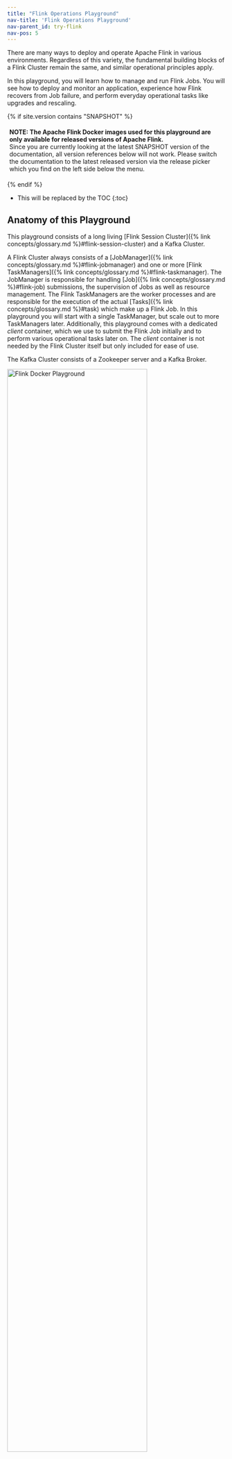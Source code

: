 ```yaml
---
title: "Flink Operations Playground"
nav-title: 'Flink Operations Playground'
nav-parent_id: try-flink
nav-pos: 5
---
```

<!--
Licensed to the Apache Software Foundation (ASF) under one
or more contributor license agreements.  See the NOTICE file
distributed with this work for additional information
regarding copyright ownership.  The ASF licenses this file
to you under the Apache License, Version 2.0 (the
"License"); you may not use this file except in compliance
with the License.  You may obtain a copy of the License at

  http://www.apache.org/licenses/LICENSE-2.0

Unless required by applicable law or agreed to in writing,
software distributed under the License is distributed on an
"AS IS" BASIS, WITHOUT WARRANTIES OR CONDITIONS OF ANY
KIND, either express or implied.  See the License for the
specific language governing permissions and limitations
under the License.
-->

There are many ways to deploy and operate Apache Flink in various environments. Regardless of this
variety, the fundamental building blocks of a Flink Cluster remain the same, and similar
operational principles apply.

In this playground, you will learn how to manage and run Flink Jobs. You will see how to deploy and 
monitor an application, experience how Flink recovers from Job failure, and perform everyday 
operational tasks like upgrades and rescaling.

{% if site.version contains "SNAPSHOT" %}
<p style="border-radius: 5px; padding: 5px" class="bg-danger">
  <b>
  NOTE: The Apache Flink Docker images used for this playground are only available for
  released versions of Apache Flink.
  </b><br>
  Since you are currently looking at the latest SNAPSHOT
  version of the documentation, all version references below will not work.
  Please switch the documentation to the latest released version via the release picker which you
  find on the left side below the menu.
</p>
{% endif %}

* This will be replaced by the TOC
{:toc}

## Anatomy of this Playground

This playground consists of a long living
[Flink Session Cluster]({% link concepts/glossary.md %}#flink-session-cluster) and a Kafka
Cluster.

A Flink Cluster always consists of a 
[JobManager]({% link concepts/glossary.md %}#flink-jobmanager) and one or more 
[Flink TaskManagers]({% link concepts/glossary.md %}#flink-taskmanager). The JobManager 
is responsible for handling [Job]({% link concepts/glossary.md %}#flink-job) submissions, 
the supervision of Jobs as well as resource management. The Flink TaskManagers are the worker 
processes and are responsible for the execution of the actual 
[Tasks]({% link concepts/glossary.md %}#task) which make up a Flink Job. In this 
playground you will start with a single TaskManager, but scale out to more TaskManagers later. 
Additionally, this playground comes with a dedicated *client* container, which we use to submit the 
Flink Job initially and to perform various operational tasks later on. The *client* container is not
needed by the Flink Cluster itself but only included for ease of use.

The Kafka Cluster consists of a Zookeeper server and a Kafka Broker.

<img src="{% link /fig/flink-docker-playground.svg %}" alt="Flink Docker Playground"
class="offset" width="80%" />

When the playground is started a Flink Job called *Flink Event Count* will be submitted to the 
JobManager. Additionally, two Kafka Topics *input* and *output* are created.

<img src="{% link /fig/click-event-count-example.svg %}" alt="Click Event Count Example"
class="offset" width="80%" />

The Job consumes `ClickEvent`s from the *input* topic, each with a `timestamp` and a `page`. The 
events are then keyed by `page` and counted in 15 second
[windows]({% link dev/stream/operators/windows.md %}). The results are written to the 
*output* topic. 

There are six different pages and we generate 1000 click events per page and 15 seconds. Hence, the 
output of the Flink job should show 1000 views per page and window.

{% top %}

## Starting the Playground

The playground environment is set up in just a few steps. We will walk you through the necessary 
commands and show how to validate that everything is running correctly.

We assume that you have [Docker](https://docs.docker.com/) (1.12+) and
[docker-compose](https://docs.docker.com/compose/) (2.1+) installed on your machine.

The required configuration files are available in the 
[flink-playgrounds](https://github.com/apache/flink-playgrounds) repository. Check it out and spin
up the environment:

{% highlight bash %}
git clone --branch release-{{ site.version_title }} https://github.com/apache/flink-playgrounds.git
cd flink-playgrounds/operations-playground
docker-compose build
docker-compose up -d
{% endhighlight %}

Afterwards, you can inspect the running Docker containers with the following command:

{% highlight bash %}
docker-compose ps

                    Name                                  Command               State                   Ports                
-----------------------------------------------------------------------------------------------------------------------------
operations-playground_clickevent-generator_1   /docker-entrypoint.sh java ...   Up       6123/tcp, 8081/tcp                  
operations-playground_client_1                 /docker-entrypoint.sh flin ...   Exit 0                                       
operations-playground_jobmanager_1             /docker-entrypoint.sh jobm ...   Up       6123/tcp, 0.0.0.0:8081->8081/tcp    
operations-playground_kafka_1                  start-kafka.sh                   Up       0.0.0.0:9094->9094/tcp              
operations-playground_taskmanager_1            /docker-entrypoint.sh task ...   Up       6123/tcp, 8081/tcp                  
operations-playground_zookeeper_1              /bin/sh -c /usr/sbin/sshd  ...   Up       2181/tcp, 22/tcp, 2888/tcp, 3888/tcp
{% endhighlight %}

This indicates that the client container has successfully submitted the Flink Job (`Exit 0`) and all 
cluster components as well as the data generator are running (`Up`).

You can stop the playground environment by calling:

{% highlight bash %}
docker-compose down -v
{% endhighlight %}

## Entering the Playground

There are many things you can try and check out in this playground. In the following two sections we 
will show you how to interact with the Flink Cluster and demonstrate some of Flink's key features.

### Flink WebUI

The most natural starting point to observe your Flink Cluster is the WebUI exposed under 
[http://localhost:8081](http://localhost:8081). If everything went well, you'll see that the cluster initially consists of 
one TaskManager and executes a Job called *Click Event Count*.

<img src="{% link /fig/playground-webui.png %}" alt="Playground Flink WebUI"
class="offset" width="100%" />

The Flink WebUI contains a lot of useful and interesting information about your Flink Cluster and 
its Jobs (JobGraph, Metrics, Checkpointing Statistics, TaskManager Status,...). 

### Logs

**JobManager**

The JobManager logs can be tailed via `docker-compose`.

{% highlight bash %}
docker-compose logs -f jobmanager
{% endhighlight %}

After the initial startup you should mainly see log messages for every checkpoint completion.

**TaskManager**

The TaskManager log can be tailed in the same way.
{% highlight bash %}
docker-compose logs -f taskmanager
{% endhighlight %}

After the initial startup you should mainly see log messages for every checkpoint completion.

### Flink CLI

The [Flink CLI]({% link deployment/cli.md %}) can be used from within the client container. For
example, to print the `help` message of the Flink CLI you can run
{% highlight bash%}
docker-compose run --no-deps client flink --help
{% endhighlight %}

### Flink REST API

The [Flink REST API]({% link monitoring/rest_api.md %}#api) is exposed via
`localhost:8081` on the host or via `jobmanager:8081` from the client container, e.g. to list all
currently running jobs, you can run:
{% highlight bash%}
curl localhost:8081/jobs
{% endhighlight %}

{% if site.version contains "SNAPSHOT" %}
<p style="border-radius: 5px; padding: 5px" class="bg-info">
  <b>Note</b>: If the <i>curl</i> command is not available on your machine, you can run it from the client
  container (similar to the Flink CLI):
{% highlight bash%}
docker-compose run --no-deps client curl jobmanager:8081/jobs 
{% endhighlight %}  
</p>
{% endif %}

### Kafka Topics

You can look at the records that are written to the Kafka Topics by running
{% highlight bash%}
//input topic (1000 records/s)
docker-compose exec kafka kafka-console-consumer.sh \
  --bootstrap-server localhost:9092 --topic input

//output topic (24 records/min)
docker-compose exec kafka kafka-console-consumer.sh \
  --bootstrap-server localhost:9092 --topic output
{% endhighlight %}

{%  top %}

## Time to Play!

Now that you learned how to interact with Flink and the Docker containers, let's have a look at 
some common operational tasks that you can try out on our playground.
All of these tasks are independent of each other, i.e. you can perform them in any order. 
Most tasks can be executed via the [CLI](#flink-cli) and the [REST API](#flink-rest-api).

### Listing Running Jobs

<div class="codetabs" markdown="1">
<div data-lang="CLI" markdown="1">
**Command**
{% highlight bash %}
docker-compose run --no-deps client flink list
{% endhighlight %}
**Expected Output**
{% highlight plain %}
Waiting for response...
------------------ Running/Restarting Jobs -------------------
16.07.2019 16:37:55 : <job-id> : Click Event Count (RUNNING)
--------------------------------------------------------------
No scheduled jobs.
{% endhighlight %}
</div>
<div data-lang="REST API" markdown="1">
**Request**
{% highlight bash %}
curl localhost:8081/jobs
{% endhighlight %}
**Expected Response (pretty-printed)**
{% highlight bash %}
{
  "jobs": [
    {
      "id": "<job-id>",
      "status": "RUNNING"
    }
  ]
}
{% endhighlight %}
</div>
</div>

The JobID is assigned to a Job upon submission and is needed to perform actions on the Job via the 
CLI or REST API.

### Observing Failure & Recovery

Flink provides exactly-once processing guarantees under (partial) failure. In this playground you 
can observe and - to some extent - verify this behavior. 

#### Step 1: Observing the Output

As described [above](#anatomy-of-this-playground), the events in this playground are generate such 
that each window  contains exactly one thousand records. So, in order to verify that Flink 
successfully recovers from a TaskManager failure without data loss or duplication you can tail the 
output topic and check that - after recovery - all windows are present and the count is correct.

For this, start reading from the *output* topic and leave this command running until after 
recovery (Step 3).

{% highlight bash%}
docker-compose exec kafka kafka-console-consumer.sh \
  --bootstrap-server localhost:9092 --topic output
{% endhighlight %}

#### Step 2: Introducing a Fault

In order to simulate a partial failure you can kill a TaskManager. In a production setup, this 
could correspond to a loss of the TaskManager process, the TaskManager machine or simply a transient 
exception being thrown from the framework or user code (e.g. due to the temporary unavailability of 
an external resource).   

{% highlight bash%}
docker-compose kill taskmanager
{% endhighlight %}

After a few seconds, the JobManager will notice the loss of the TaskManager, cancel the affected Job, and 
immediately resubmit it for recovery.
When the Job gets restarted, its tasks remain in the `SCHEDULED` state, which is indicated by the 
purple colored squares (see screenshot below).

<img src="{% link /fig/playground-webui-failure.png %}" alt="Playground Flink WebUI" 
class="offset" width="100%" />

<p style="border-radius: 5px; padding: 5px" class="bg-info">
  <b>Note</b>: Even though the tasks of the job are in SCHEDULED state and not RUNNING yet, the overall 
  status of a Job is shown as RUNNING.
</p>

At this point, the tasks of the Job cannot move from the `SCHEDULED` state to `RUNNING` because there
are no resources (TaskSlots provided by TaskManagers) to the run the tasks.
Until a new TaskManager becomes available, the Job will go through a cycle of cancellations and resubmissions.

In the meantime, the data generator keeps pushing `ClickEvent`s into the *input* topic. This is 
similar to a real production setup where data is produced while the Job to process it is down.

#### Step 3: Recovery

Once you restart the TaskManager, it reconnects to the JobManager.

{% highlight bash%}
docker-compose up -d taskmanager
{% endhighlight %}

When the JobManager is notified about the new TaskManager, it schedules the tasks of the 
recovering Job to the newly available TaskSlots. Upon restart, the tasks recover their state from
the last successful [checkpoint]({% link learn-flink/fault_tolerance.md %}) that was taken
before the failure and switch to the `RUNNING` state.

The Job will quickly process the full backlog of input events (accumulated during the outage) 
from Kafka and produce output at a much higher rate (> 24 records/minute) until it reaches 
the head of the stream. In the *output* you will see that all keys (`page`s) are present for all time 
windows and that every count is exactly one thousand. Since we are using the 
[FlinkKafkaProducer]({% link dev/connectors/kafka.md %}#kafka-producers-and-fault-tolerance)
in its "at-least-once" mode, there is a chance that you will see some duplicate output records.

<p style="border-radius: 5px; padding: 5px" class="bg-info">
  <b>Note</b>: Most production setups rely on a resource manager (Kubernetes, Yarn, Mesos) to
  automatically restart failed processes.
</p>

### Upgrading & Rescaling a Job

Upgrading a Flink Job always involves two steps: First, the Flink Job is gracefully stopped with a
[Savepoint]({% link ops/state/savepoints.md %}). A Savepoint is a consistent snapshot of 
the complete application state at a well-defined, globally consistent point in time (similar to a 
checkpoint). Second, the upgraded Flink Job is started from the Savepoint. In this context "upgrade" 
can mean different things including the following:

* An upgrade to the configuration (incl. the parallelism of the Job)
* An upgrade to the topology of the Job (added/removed Operators)
* An upgrade to the user-defined functions of the Job

Before starting with the upgrade you might want to start tailing the *output* topic, in order to 
observe that no data is lost or corrupted in the course the upgrade. 

{% highlight bash%}
docker-compose exec kafka kafka-console-consumer.sh \
  --bootstrap-server localhost:9092 --topic output
{% endhighlight %}

#### Step 1: Stopping the Job

To gracefully stop the Job, you need to use the "stop" command of either the CLI or the REST API. 
For this you will need the JobID of the Job, which you can obtain by 
[listing all running Jobs](#listing-running-jobs) or from the WebUI. With the JobID you can proceed 
to stopping the Job:

<div class="codetabs" markdown="1">
<div data-lang="CLI" markdown="1">
**Command**
{% highlight bash %}
docker-compose run --no-deps client flink stop <job-id>
{% endhighlight %}
**Expected Output**
{% highlight bash %}
Suspending job "<job-id>" with a savepoint.
Savepoint completed. Path: file:<savepoint-path>
{% endhighlight %}

The Savepoint has been stored to the `state.savepoint.dir` configured in the *flink-conf.yaml*, 
which is mounted under */tmp/flink-savepoints-directory/* on your local machine. You will need the 
path to this Savepoint in the next step. 

</div>
 <div data-lang="REST API" markdown="1">
 
 **Request**
{% highlight bash %}
# triggering stop
curl -X POST localhost:8081/jobs/<job-id>/stop -d '{"drain": false}'
{% endhighlight %}

**Expected Response (pretty-printed)**
{% highlight json %}
{
  "request-id": "<trigger-id>"
}
{% endhighlight %}

**Request**
{% highlight bash %}
# check status of stop action and retrieve savepoint path
 curl localhost:8081/jobs/<job-id>/savepoints/<trigger-id>
{% endhighlight %}

**Expected Response (pretty-printed)**
{% highlight json %}
{
  "status": {
    "id": "COMPLETED"
  },
  "operation": {
    "location": "<savepoint-path>"
  }

{% endhighlight %}
</div>
</div>

#### Step 2a: Restart Job without Changes

You can now restart the upgraded Job from this Savepoint. For simplicity, you can start by 
restarting it without any changes.

<div class="codetabs" markdown="1">
<div data-lang="CLI" markdown="1">
**Command**
{% highlight bash %}
docker-compose run --no-deps client flink run -s <savepoint-path> \
  -d /opt/ClickCountJob.jar \
  --bootstrap.servers kafka:9092 --checkpointing --event-time
{% endhighlight %}
**Expected Output**
{% highlight bash %}
Job has been submitted with JobID <job-id>
{% endhighlight %}
</div>
<div data-lang="REST API" markdown="1">

**Request**
{% highlight bash %}
# Uploading the JAR from the Client container
docker-compose run --no-deps client curl -X POST -H "Expect:" \
  -F "jarfile=@/opt/ClickCountJob.jar" http://jobmanager:8081/jars/upload
{% endhighlight %}

**Expected Response (pretty-printed)**
{% highlight json %}
{
  "filename": "/tmp/flink-web-<uuid>/flink-web-upload/<jar-id>",
  "status": "success"
}

{% endhighlight %}

**Request**
{% highlight bash %}
# Submitting the Job
curl -X POST http://localhost:8081/jars/<jar-id>/run \
  -d '{"programArgs": "--bootstrap.servers kafka:9092 --checkpointing --event-time", "savepointPath": "<savepoint-path>"}'
{% endhighlight %}
**Expected Response (pretty-printed)**
{% highlight json %}
{
  "jobid": "<job-id>"
}
{% endhighlight %}
</div>
</div>

Once the Job is `RUNNING` again, you will see in the *output* Topic that records are produced at a 
higher rate while the Job is processing the backlog accumulated during the outage. Additionally, 
you will see that no data was lost during the upgrade: all windows are present with a count of 
exactly one thousand. 

#### Step 2b: Restart Job with a Different Parallelism (Rescaling)

Alternatively, you could also rescale the Job from this Savepoint by passing a different parallelism
during resubmission.

<div class="codetabs" markdown="1">
<div data-lang="CLI" markdown="1">
**Command**
{% highlight bash %}
docker-compose run --no-deps client flink run -p 3 -s <savepoint-path> \
  -d /opt/ClickCountJob.jar \
  --bootstrap.servers kafka:9092 --checkpointing --event-time
{% endhighlight %}
**Expected Output**
{% highlight bash %}
Starting execution of program
Job has been submitted with JobID <job-id>
{% endhighlight %}
</div>
<div data-lang="REST API" markdown="1">

**Request**
{% highlight bash %}
# Uploading the JAR from the Client container
docker-compose run --no-deps client curl -X POST -H "Expect:" \
  -F "jarfile=@/opt/ClickCountJob.jar" http://jobmanager:8081/jars/upload
{% endhighlight %}

**Expected Response (pretty-printed)**
{% highlight json %}
{
  "filename": "/tmp/flink-web-<uuid>/flink-web-upload/<jar-id>",
  "status": "success"
}

{% endhighlight %}

**Request**
{% highlight bash %}
# Submitting the Job
curl -X POST http://localhost:8081/jars/<jar-id>/run \
  -d '{"parallelism": 3, "programArgs": "--bootstrap.servers kafka:9092 --checkpointing --event-time", "savepointPath": "<savepoint-path>"}'
{% endhighlight %}
**Expected Response (pretty-printed**
{% highlight json %}
{
  "jobid": "<job-id>"
}
{% endhighlight %}
</div>
</div>
Now, the Job has been resubmitted, but it will not start as there are not enough TaskSlots to
execute it with the increased parallelism (2 available, 3 needed). With
{% highlight bash %}
docker-compose scale taskmanager=2
{% endhighlight %}
you can add a second TaskManager with two TaskSlots to the Flink Cluster, which will automatically register with the 
JobManager. Shortly after adding the TaskManager the Job should start running again.

Once the Job is "RUNNING" again, you will see in the *output* Topic that no data was lost during 
rescaling: all windows are present with a count of exactly one thousand.

### Querying the Metrics of a Job

The JobManager exposes system and user [metrics]({% link monitoring/metrics.md %})
via its REST API.

The endpoint depends on the scope of these metrics. Metrics scoped to a Job can be listed via 
`jobs/<job-id>/metrics`. The actual value of a metric can be queried via the `get` query parameter.

**Request**
{% highlight bash %}
curl "localhost:8081/jobs/<jod-id>/metrics?get=lastCheckpointSize"
{% endhighlight %}
**Expected Response (pretty-printed; no placeholders)**
{% highlight json %}
[
  {
    "id": "lastCheckpointSize",
    "value": "9378"
  }
]
{% endhighlight %}

The REST API can not only be used to query metrics, but you can also retrieve detailed information
about the status of a running Job. 

**Request**
{% highlight bash %}
# find the vertex-id of the vertex of interest
curl localhost:8081/jobs/<jod-id>
{% endhighlight %}

**Expected Response (pretty-printed)**
{% highlight json %}
{
  "jid": "<job-id>",
  "name": "Click Event Count",
  "isStoppable": false,
  "state": "RUNNING",
  "start-time": 1564467066026,
  "end-time": -1,
  "duration": 374793,
  "now": 1564467440819,
  "timestamps": {
    "CREATED": 1564467066026,
    "FINISHED": 0,
    "SUSPENDED": 0,
    "FAILING": 0,
    "CANCELLING": 0,
    "CANCELED": 0,
    "RECONCILING": 0,
    "RUNNING": 1564467066126,
    "FAILED": 0,
    "RESTARTING": 0
  },
  "vertices": [
    {
      "id": "<vertex-id>",
      "name": "ClickEvent Source",
      "parallelism": 2,
      "status": "RUNNING",
      "start-time": 1564467066423,
      "end-time": -1,
      "duration": 374396,
      "tasks": {
        "CREATED": 0,
        "FINISHED": 0,
        "DEPLOYING": 0,
        "RUNNING": 2,
        "CANCELING": 0,
        "FAILED": 0,
        "CANCELED": 0,
        "RECONCILING": 0,
        "SCHEDULED": 0
      },
      "metrics": {
        "read-bytes": 0,
        "read-bytes-complete": true,
        "write-bytes": 5033461,
        "write-bytes-complete": true,
        "read-records": 0,
        "read-records-complete": true,
        "write-records": 166351,
        "write-records-complete": true
      }
    },
    {
      "id": "<vertex-id>",
      "name": "Timestamps/Watermarks",
      "parallelism": 2,
      "status": "RUNNING",
      "start-time": 1564467066441,
      "end-time": -1,
      "duration": 374378,
      "tasks": {
        "CREATED": 0,
        "FINISHED": 0,
        "DEPLOYING": 0,
        "RUNNING": 2,
        "CANCELING": 0,
        "FAILED": 0,
        "CANCELED": 0,
        "RECONCILING": 0,
        "SCHEDULED": 0
      },
      "metrics": {
        "read-bytes": 5066280,
        "read-bytes-complete": true,
        "write-bytes": 5033496,
        "write-bytes-complete": true,
        "read-records": 166349,
        "read-records-complete": true,
        "write-records": 166349,
        "write-records-complete": true
      }
    },
    {
      "id": "<vertex-id>",
      "name": "ClickEvent Counter",
      "parallelism": 2,
      "status": "RUNNING",
      "start-time": 1564467066469,
      "end-time": -1,
      "duration": 374350,
      "tasks": {
        "CREATED": 0,
        "FINISHED": 0,
        "DEPLOYING": 0,
        "RUNNING": 2,
        "CANCELING": 0,
        "FAILED": 0,
        "CANCELED": 0,
        "RECONCILING": 0,
        "SCHEDULED": 0
      },
      "metrics": {
        "read-bytes": 5085332,
        "read-bytes-complete": true,
        "write-bytes": 316,
        "write-bytes-complete": true,
        "read-records": 166305,
        "read-records-complete": true,
        "write-records": 6,
        "write-records-complete": true
      }
    },
    {
      "id": "<vertex-id>",
      "name": "ClickEventStatistics Sink",
      "parallelism": 2,
      "status": "RUNNING",
      "start-time": 1564467066476,
      "end-time": -1,
      "duration": 374343,
      "tasks": {
        "CREATED": 0,
        "FINISHED": 0,
        "DEPLOYING": 0,
        "RUNNING": 2,
        "CANCELING": 0,
        "FAILED": 0,
        "CANCELED": 0,
        "RECONCILING": 0,
        "SCHEDULED": 0
      },
      "metrics": {
        "read-bytes": 20668,
        "read-bytes-complete": true,
        "write-bytes": 0,
        "write-bytes-complete": true,
        "read-records": 6,
        "read-records-complete": true,
        "write-records": 0,
        "write-records-complete": true
      }
    }
  ],
  "status-counts": {
    "CREATED": 0,
    "FINISHED": 0,
    "DEPLOYING": 0,
    "RUNNING": 4,
    "CANCELING": 0,
    "FAILED": 0,
    "CANCELED": 0,
    "RECONCILING": 0,
    "SCHEDULED": 0
  },
  "plan": {
    "jid": "<job-id>",
    "name": "Click Event Count",
    "nodes": [
      {
        "id": "<vertex-id>",
        "parallelism": 2,
        "operator": "",
        "operator_strategy": "",
        "description": "ClickEventStatistics Sink",
        "inputs": [
          {
            "num": 0,
            "id": "<vertex-id>",
            "ship_strategy": "FORWARD",
            "exchange": "pipelined_bounded"
          }
        ],
        "optimizer_properties": {}
      },
      {
        "id": "<vertex-id>",
        "parallelism": 2,
        "operator": "",
        "operator_strategy": "",
        "description": "ClickEvent Counter",
        "inputs": [
          {
            "num": 0,
            "id": "<vertex-id>",
            "ship_strategy": "HASH",
            "exchange": "pipelined_bounded"
          }
        ],
        "optimizer_properties": {}
      },
      {
        "id": "<vertex-id>",
        "parallelism": 2,
        "operator": "",
        "operator_strategy": "",
        "description": "Timestamps/Watermarks",
        "inputs": [
          {
            "num": 0,
            "id": "<vertex-id>",
            "ship_strategy": "FORWARD",
            "exchange": "pipelined_bounded"
          }
        ],
        "optimizer_properties": {}
      },
      {
        "id": "<vertex-id>",
        "parallelism": 2,
        "operator": "",
        "operator_strategy": "",
        "description": "ClickEvent Source",
        "optimizer_properties": {}
      }
    ]
  }
}
{% endhighlight %}

Please consult the [REST API reference]({% link monitoring/rest_api.md %}#api)
for a complete list of possible queries including how to query metrics of different scopes (e.g. 
TaskManager metrics);

{%  top %}

## Variants

You might have noticed that the *Click Event Count* application was always started with `--checkpointing` 
and `--event-time` program arguments. By omitting these in the command of the *client* container in the 
`docker-compose.yaml`, you can change the behavior of the Job.

* `--checkpointing` enables [checkpoint]({% link learn-flink/fault_tolerance.md %}), 
which is Flink's fault-tolerance mechanism. If you run without it and go through 
[failure and recovery](#observing-failure--recovery), you should will see that data is actually 
lost.

* `--event-time` enables [event time semantics]({% link dev/event_time.md %}) for your 
Job. When disabled, the Job will assign events to windows based on the wall-clock time instead of 
the timestamp of the `ClickEvent`. Consequently, the number of events per window will not be exactly
one thousand anymore. 

The *Click Event Count* application also has another option, turned off by default, that you can 
enable to explore the behavior of this job under backpressure. You can add this option in the 
command of the *client* container in `docker-compose.yaml`.

* `--backpressure` adds an additional operator into the middle of the job that causes severe backpressure 
during even-numbered minutes (e.g., during 10:12, but not during 10:13). This can be observed by 
inspecting various [network metrics]({% link monitoring/metrics.md %}#default-shuffle-service) 
such as `outputQueueLength` and `outPoolUsage`, and/or by using the 
[backpressure monitoring]({% link monitoring/back_pressure.md %}#monitoring-back-pressure) 
available in the WebUI.
